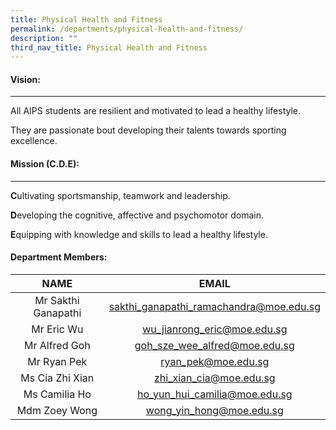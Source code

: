 ```yaml
---
title: Physical Health and Fitness
permalink: /departments/physical-health-and-fitness/
description: ""
third_nav_title: Physical Health and Fitness
---
```

#### Vision:
-------

All AIPS students are resilient and motivated to lead a healthy lifestyle.

They are passionate bout developing their talents towards sporting excellence.

#### Mission (C.D.E):
----------------

**C**ultivating sportsmanship, teamwork and leadership.

**D**eveloping the cognitive, affective and psychomotor domain.

**E**quipping with knowledge and skills to lead a healthy lifestyle.

#### Department Members:

| NAME | EMAIL |
|:---:|:---:|
| Mr Sakthi Ganapathi | sakthi_ganapathi_ramachandra@moe.edu.sg |
| Mr Eric Wu | wu_jianrong_eric@moe.edu.sg |
| Mr Alfred Goh | goh_sze_wee_alfred@moe.edu.sg |
| Mr Ryan Pek | ryan_pek@moe.edu.sg |
| Ms Cia Zhi Xian | zhi_xian_cia@moe.edu.sg |
| Ms Camilia Ho | ho_yun_hui_camilia@moe.edu.sg |
| Mdm Zoey Wong | wong_yin_hong@moe.edu.sg |
	 